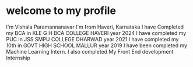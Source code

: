 # welcome to my profile
I'm Vishala Paramannanavar
I'm from Haveri, Karnataka
I have Completed my BCA in KLE G H BCA COLLEGE HAVERI year 2024
I have completed my PUC in JSS SMPU COLLEGE DHARWAD year 2021
I have completed my 10th in GOVT HIGH SCHOOL MALLUR year 2019
I have been completed my Machine Learning Intern.
I also completed My Front End development Internship
